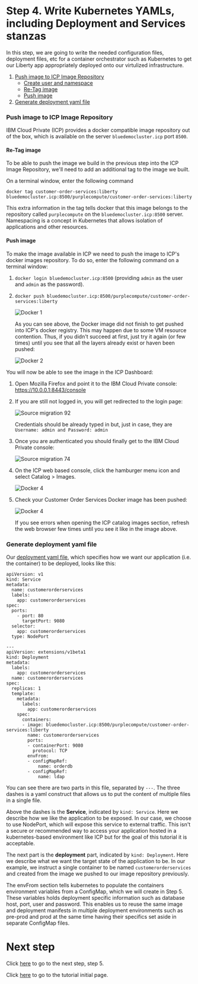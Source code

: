 # Step 4. Write Kubernetes YAMLs, including Deployment and Services stanzas

In this step, we are going to write the needed configuration files, deployment files, etc for a container orchestrator such as Kubernetes to get our Liberty app appropriately deployed onto our virtulized infrastructure.

1. [Push image to ICP Image Repository](#push-image-to-icp-image-repository)
    * [Create user and namespace](#create-user-and-namespace)
    * [Re-Tag image](#re-tag-image)
    * [Push image](#push-image)
2. [Generate deployment yaml file](#generate-deployment-yaml-file)

### Push image to ICP Image Repository

IBM Cloud Private (ICP) provides a docker compatible image repository out of the box, which is available on the server `bluedemocluster.icp` port `8500`.

#### Re-Tag image

To be able to push the image we build in the previous step into the ICP Image Repository, we'll need to add an additional tag to the image we built.

On a terminal window, enter the following command

`docker tag customer-order-services:liberty bluedemocluster.icp:8500/purplecompute/customer-order-services:liberty`

This extra information in the tag tells docker that this image belongs to the repository called `purplecompute` on the `bluedemocluster.icp:8500` server. Namespacing is a concept in Kubernetes that allows isolation of applications and other resources.

#### Push image

To make the image available in ICP we need to push the image to ICP's docker images repository. To do so, enter the following command on a terminal window:

1. `docker login bluedemocluster.icp:8500` (providing `admin` as the user and `admin` as the password).
2. `docker push bluedemocluster.icp:8500/purplecompute/customer-order-services:liberty`

   ![Docker 1](/static/imgs/ICp/docker1.png)

   As you can see above, the Docker image did not finish to get pushed into ICP's docker registry. This may happen due to some VM resource contention. Thus, if you didn't succeed at first, just try it again (or few times) until you see that all the layers already exist or haven been pushed:

   ![Docker 2](/static/imgs/ICp/docker2.png)

You will now be able to see the image in the ICP Dashboard:

1. Open Mozilla Firefox and point it to the IBM Cloud Private console: https://10.0.0.1:8443/console

2. If you are still not logged in, you will get redirected to the login page:

   ![Source migration 92](/static/imgs/toLiberty/Source92.png)

   Credentials should be already typed in but, just in case, they are `Username: admin and Password: admin`

3. Once you are authenticated you should finally get to the IBM Cloud Private console:

   ![Source migration 74](/static/imgs/toLiberty/Source74.png)

4. On the ICP web based console, click the hamburger menu icon and select Catalog > Images.

   ![Docker 4](/static/imgs/ICp/docker3.png)

5. Check your Customer Order Services Docker image has been pushed:

   ![Docker 4](/static/imgs/ICp/docker4.png)

   If you see errors when opening the ICP catalog images section, refresh the web browser few times until you see it like in the image above.

### Generate deployment yaml file

Our [deployment yaml file](/static/artifacts/ICP-liberty-tutorial/tutorialConfigFiles/deployment.yaml), which specifies how we want our application (i.e. the container) to be deployed, looks like this:

```
apiVersion: v1
kind: Service
metadata:
  name: customerorderservices
  labels:
    app: customerorderservices
spec:
  ports:
    - port: 80
      targetPort: 9080
  selector:
    app: customerorderservices
  type: NodePort

---
apiVersion: extensions/v1beta1
kind: Deployment
metadata:
  labels:
    app: customerorderservices
  name: customerorderservices
spec:
  replicas: 1
  template:
    metadata:
      labels:
        app: customerorderservices
    spec:
      containers:
      - image: bluedemocluster.icp:8500/purplecompute/customer-order-services:liberty
        name: customerorderservices
        ports:
        - containerPort: 9080
          protocol: TCP
        envFrom:
        - configMapRef:
            name: orderdb
        - configMapRef:
            name: ldap
```

You can see there are two parts in this file, separated by `---`. The three dashes is a yaml construct that allows us to put the content of multiple files in a single file.

Above the dashes is the **Service**, indicated by `kind: Service`. Here we describe how we like the application to be exposed. In our case, we choose to use NodePort, which will expose this service to external traffic. This isn't a secure or recommended way to access your application hosted in a kubernetes-based environment like ICP but for the goal of this tutorial it is acceptable.

The next part is the **deployment** part, indicated by `kind: Deployment`. Here we describe what we want the target state of the application to be. In our example, we instruct a single container to be named `customerorderservices` and created from the image we pushed to our image repository previously.

The envFrom section tells kubernetes to populate the containers environment variables from a ConfigMap, which we will create in Step 5. These variables holds deployment specific information such as database host, port, user and password. This enables us to reuse the same image and deployment manifests in multiple deployment environments such as pre-prod and prod at the same time having their specifics set aside in separate ConfigMap files.

# Next step

Click [here](step5.md) to go to the next step, step 5.

Click [here](tutorial.md) to go to the tutorial initial page.
